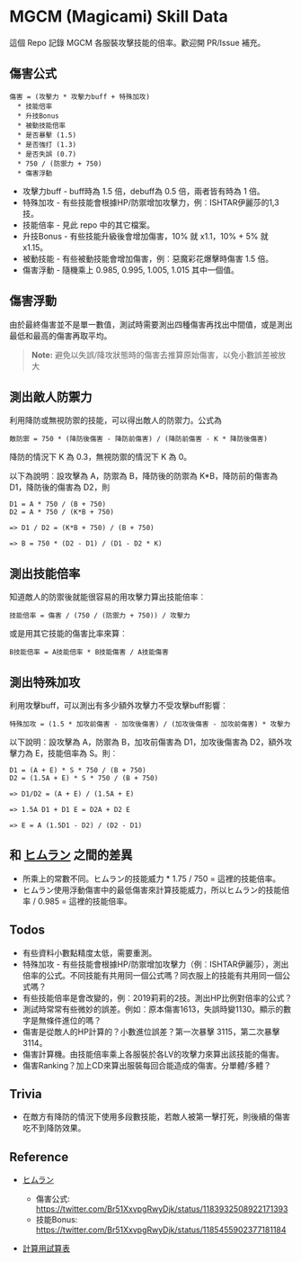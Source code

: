 MGCM (Magicami) Skill Data
==========================

這個 Repo 記錄 MGCM 各服裝攻擊技能的倍率。歡迎開 PR/Issue 補充。

傷害公式
--------

```
傷害 = (攻擊力 * 攻擊力buff + 特殊加攻)
  * 技能倍率
  * 升技Bonus
  * 被動技能倍率
  * 是否暴擊 (1.5)
  * 是否強打 (1.3)
  * 是否失誤 (0.7)
  * 750 / (防禦力 + 750)
  * 傷害浮動
```

* 攻擊力buff - buff時為 1.5 倍，debuff為 0.5 倍，兩者皆有時為 1 倍。
* 特殊加攻 - 有些技能會根據HP/防禦增加攻擊力，例︰ISHTAR伊麗莎的1,3技。
* 技能倍率 - 見此 repo 中的其它檔案。
* 升技Bonus - 有些技能升級後會增加傷害，10% 就 x1.1，10% + 5% 就 x1.15。
* 被動技能 - 有些被動技能會增加傷害，例︰惡魔彩花爆擊時傷害 1.5 倍。
* 傷害浮動 - 隨機乘上 0.985, 0.995, 1.005, 1.015 其中一個值。

傷害浮動
--------

由於最終傷害並不是單一數值，測試時需要測出四種傷害再找出中間值，或是測出最低和最高的傷害再取平均。

> **Note:** 避免以失誤/降攻狀態時的傷害去推算原始傷害，以免小數誤差被放大

測出敵人防禦力
--------------

利用降防或無視防禦的技能，可以得出敵人的防禦力。公式為

```
敵防禦 = 750 * (降防後傷害 - 降防前傷害) / (降防前傷害 - K * 降防後傷害)
```

降防的情況下 K 為 0.3，無視防禦的情況下 K 為 0。

以下為說明︰設攻擊為 A，防禦為 B，降防後的防禦為 K*B，降防前的傷害為 D1，降防後的傷害為 D2，則

```
D1 = A * 750 / (B + 750)
D2 = A * 750 / (K*B + 750)

=> D1 / D2 = (K*B + 750) / (B + 750)

=> B = 750 * (D2 - D1) / (D1 - D2 * K)
```

測出技能倍率
------------

知道敵人的防禦後就能很容易的用攻擊力算出技能倍率︰

```
技能倍率 = 傷害 / (750 / (防禦力 + 750)) / 攻擊力
```

或是用其它技能的傷害比率來算︰

```
B技能倍率 = A技能倍率 * B技能傷害 / A技能傷害
```

測出特殊加攻
------------

利用攻擊buff，可以測出有多少額外攻擊力不受攻擊buff影響︰

```
特殊加攻 = (1.5 * 加攻前傷害 - 加攻後傷害) / (加攻後傷害 - 加攻前傷害) * 攻擊力
```

以下說明︰設攻擊為 A，防禦為 B，加攻前傷害為 D1，加攻後傷害為 D2，額外攻擊力為 E，技能倍率為 S。則︰

```
D1 = (A + E) * S * 750 / (B + 750)
D2 = (1.5A + E) * S * 750 / (B + 750)

=> D1/D2 = (A + E) / (1.5A + E)

=> 1.5A D1 + D1 E = D2A + D2 E

=> E = A (1.5D1 - D2) / (D2 - D1)
```

和 [ヒムラン](https://twitter.com/Br51XxvpgRwyDjk) 之間的差異
-------------------------------------------------------------

* 所乘上的常數不同。ヒムラン的技能威力 * 1.75 / 750 = 這裡的技能倍率。
* ヒムラン使用浮動傷害中的最低傷害來計算技能威力，所以ヒムラン的技能倍率 / 0.985 = 這裡的技能倍率。

Todos
-----

* 有些資料小數點精度太低，需要重測。
* 特殊加攻 - 有些技能會根據HP/防禦增加攻擊力（例︰ISHTAR伊麗莎），測出倍率的公式。不同技能有共用同一個公式嗎？同衣服上的技能有共用同一個公式嗎？
* 有些技能倍率是會改變的，例︰2019莉莉的2技。測出HP比例對倍率的公式？
* 測試時常常有些微妙的誤差。例如︰原本傷害1613，失誤時變1130。顯示的數字是無條件進位的嗎？
* 傷害是從敵人的HP計算的？小數進位誤差？第一次暴擊 3115，第二次暴擊 3114。
* 傷害計算機。由技能倍率乘上各服裝於各LV的攻擊力來算出該技能的傷害。
* 傷害Ranking？加上CD來算出服裝每回合能造成的傷害。分單體/多體？

Trivia
------

* 在敵方有降防的情況下使用多段數技能，若敵人被第一擊打死，則後續的傷害吃不到降防效果。

Reference
----------

* [ヒムラン](https://twitter.com/Br51XxvpgRwyDjk)

  - 傷害公式: https://twitter.com/Br51XxvpgRwyDjk/status/1183932508922171393
  - 技能Bonus: https://twitter.com/Br51XxvpgRwyDjk/status/1185455902377181184

* [計算用試算表](https://docs.google.com/spreadsheets/d/14Hp_SpN5iVYI3hPgo01_UWr8geUb5Ymx7ME2KLLKkZ8/edit?usp=sharing)
